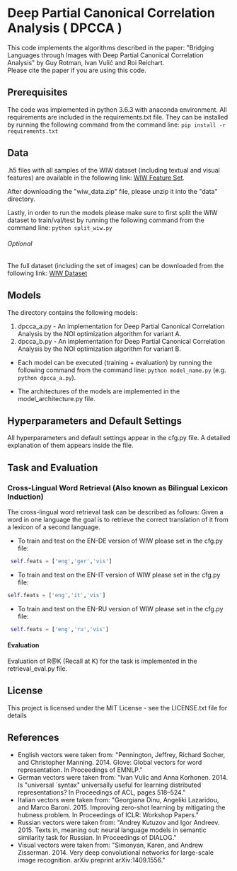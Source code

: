 # Deep Partial Canonical Correlation Analysis ( DPCCA )

This code implements the algorithms described in the paper:
"Bridging Languages through Images with Deep Partial Canonical Correlation Analysis" by Guy Rotman, Ivan Vulić and Roi Reichart.\
Please cite the paper if you are using this code.

## Prerequisites
The code was implemented in python 3.6.3 with anaconda environment.
All requirements are included in the requirements.txt file.
They can be installed by running the following command from the command line:
`pip install -r requirements.txt`


## Data

.h5 files with all samples of the WIW dataset (including textual and visual features) are available in the following link:
[WIW Feature Set](https://mega.nz/#!eV0STDTR!w6Xg248RQdzL28VOmoqsFLidJqrlSZKx7f8AGqfA204).

After downloading the "wiw_data.zip" file, please unzip it into the "data" directory.

Lastly, in order to run the models please make sure to first split the WIW dataset to train/val/test by running the following command from the command line:
`python split_wiw.py`

###### Optional
The full dataset (including the set of images) can be downloaded from the following link:
[WIW Dataset](https://mega.nz/#!Gc0kHBTA!CYpHo_Vs2j1BIML2rlBhxFtOzzAzpkhSIeYT3rE93Go)

## Models

The directory contains the following models:
1. dpcca_a.py - An implementation for Deep Partial Canonical Correlation Analysis by the NOI optimization algorithm for variant A.
2. dpcca_b.py - An implementation for Deep Partial Canonical Correlation Analysis by the NOI optimization algorithm for variant B.

- Each model can be executed (training + evaluation) by running the following command from the command line:
  `python model_name.py` (e.g. `python dpcca_a.py`).

- The architectures of the models are implemented in the model_architecture.py file.


## Hyperparameters and Default Settings

All hyperparameters and default settings appear in the cfg.py file.
A detailed explanation of them appears inside the file.

## Task and Evaluation

### Cross-Lingual Word Retrieval (Also known as Bilingual Lexicon Induction) 

The cross-lingual word retrieval task can be described as follows: Given a word in one language the goal is to retrieve the correct translation of it from a lexicon of a second language.

- To train and test on the EN-DE version of WIW please set in the cfg.py file:
```python
 self.feats = ['eng','ger','vis']
```
- To train and test on the EN-IT version of WIW please set in the cfg.py file:
```python 
self.feats = ['eng','it','vis']
```
- To train and test on the EN-RU version of WIW please set in the cfg.py file:
```python
 self.feats = ['eng','ru','vis']
```
#### Evaluation
Evaluation of R@K (Recall at K) for the task is implemented in the retrieval_eval.py file.

## License

This project is licensed under the MIT License - see the LICENSE.txt file for details

## References

- English vectors were taken from: "Pennington, Jeffrey, Richard Socher, and Christopher Manning. 2014. Glove: Global vectors for word representation. In Proceedings of EMNLP."
- German vectors were taken from: "Ivan Vulic and Anna Korhonen. 2014. Is "universal ´syntax" universally useful for learning distributed representations? In Proceedings of ACL, pages 518–524."
- Italian vectors were taken from: "Georgiana Dinu, Angeliki Lazaridou, and Marco Baroni. 2015. Improving zero-shot learning by mitigating the hubness problem. In Proceedings of ICLR: Workshop Papers."
- Russian vectors were taken from: "Andrey Kutuzov and Igor Andreev. 2015. Texts in, meaning out: neural language models in semantic similarity task for Russian. In Proceedings of DIALOG."
- Visual vectors were taken from: "Simonyan, Karen, and Andrew Zisserman. 2014. Very deep convolutional networks for large-scale image recognition. arXiv preprint arXiv:1409.1556."

